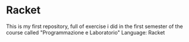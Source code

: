# Racket

This is my first repository, full of exercise i did in the first semester of the course called "Programmazione e Laboratorio"
Language: Racket
